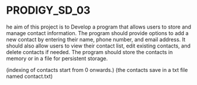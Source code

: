 # PRODIGY_SD_03
he aim of this project is to Develop a program that allows users to store and manage contact information. The program should provide options to add a new contact by entering their name, phone number, and email address. It should also allow users to view their contact list, edit existing contacts, and delete contacts if needed. The program should store the contacts in memory or in a file for persistent storage.

(indexing of contacts start from 0 onwards.) (the contacts save in a txt file named contact.txt)
